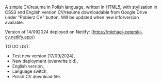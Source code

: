 A simple CV/resume in Polish language, written in HTML5, with stylisation in CSS3 and English version CV/resume downloadable from Google Drive under "Pobierz CV" button.
Will be updated when new info/version available.

Version of 14/092024 deployed on Netlify: (https://michael-ceterski-cv.netlify.app/)

TO DO LIST:
- Test new version (17/09/2024),
- New deployment (overwrite old),
- English version,
- Language switch,
- Polish CV download file.
